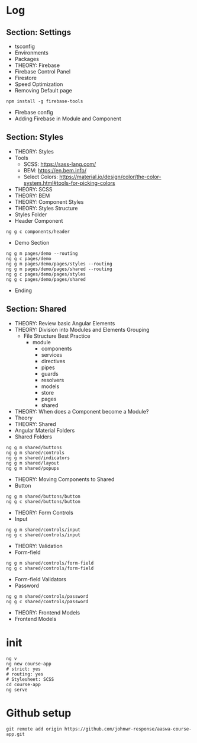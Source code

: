 # Log
## Section: Settings
- tsconfig
- Environments
- Packages
- THEORY: Firebase
- Firebase Control Panel
- Firestore
- Speed Optimization
- Removing Default page
```
npm install -g firebase-tools
```
- Firebase config
- Adding Firebase in Module and Component

## Section: Styles
- THEORY: Styles
- Tools
  - SCSS: https://sass-lang.com/
  - BEM: https://en.bem.info/
  - Select Colors: https://material.io/design/color/the-color-system.html#tools-for-picking-colors
- THEORY: SCSS
- THEORY: BEM
- THEORY: Component Styles
- THEORY: Styles Structure
- Styles Folder
- Header Component
```
ng g c components/header
```
- Demo Section
```
ng g m pages/demo --routing
ng g c pages/demo
ng g m pages/demo/pages/styles --routing
ng g m pages/demo/pages/shared --routing
ng g c pages/demo/pages/styles
ng g c pages/demo/pages/shared
```
- Ending

## Section: Shared
- THEORY: Review basic Angular Elements
- THEORY: Division into Modules and Elements Grouping
  - File Structure Best Practice
    - module
      - components
      - services
      - directives
      - pipes
      - guards
      - resolvers
      - models
      - store
      - pages
      - shared
- THEORY: When does a Component become a Module?
- Theory
- THEORY: Shared
- Angular Material Folders
- Shared Folders
```
ng g m shared/buttons
ng g m shared/controls
ng g m shared/indicators
ng g m shared/layout
ng g m shared/popups
```
- THEORY: Moving Components to Shared
- Button
```
ng g m shared/buttons/button
ng g c shared/buttons/button
```
- THEORY: Form Controls
- Input
```
ng g m shared/controls/input
ng g c shared/controls/input
```
- THEORY: Validation
- Form-field
```
ng g m shared/controls/form-field
ng g c shared/controls/form-field
```
- Form-field Validators
- Password
```
ng g m shared/controls/password
ng g c shared/controls/password
```
- THEORY: Frontend Models
- Frontend Models

# init
```
ng v
ng new course-app
# strict: yes
# routing: yes
# Stylesheet: SCSS
cd course-app
ng serve
```

# Github setup
```
git remote add origin https://github.com/johnwr-response/aaswa-course-app.git
```
